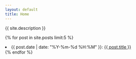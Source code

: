 ```yaml
---
layout: default
title: Home
---
```

{{ site.description }}

{% for post in site.posts limit:5 %}
  <li>{{ post.date | date: "%Y-%m-%d %H:%M" }}: <a href="{{ base_url }}{{ post.url }}">{{ post.title }}</a></li>
{% endfor %}
